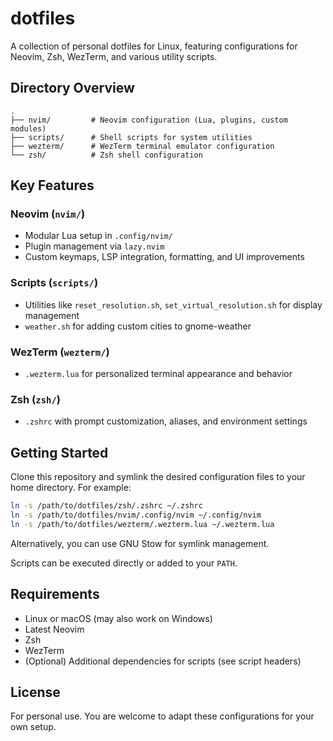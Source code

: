 # dotfiles

A collection of personal dotfiles for Linux, featuring configurations for Neovim, Zsh, WezTerm, and various utility scripts.

## Directory Overview

```
.
├── nvim/         # Neovim configuration (Lua, plugins, custom modules)
├── scripts/      # Shell scripts for system utilities
├── wezterm/      # WezTerm terminal emulator configuration
└── zsh/          # Zsh shell configuration
```

## Key Features

### Neovim (`nvim/`)
- Modular Lua setup in `.config/nvim/`
- Plugin management via `lazy.nvim`
- Custom keymaps, LSP integration, formatting, and UI improvements

### Scripts (`scripts/`)
- Utilities like `reset_resolution.sh`, `set_virtual_resolution.sh` for display management
- `weather.sh` for adding custom cities to gnome-weather

### WezTerm (`wezterm/`)
- `.wezterm.lua` for personalized terminal appearance and behavior

### Zsh (`zsh/`)
- `.zshrc` with prompt customization, aliases, and environment settings

## Getting Started

Clone this repository and symlink the desired configuration files to your home directory. For example:

```sh
ln -s /path/to/dotfiles/zsh/.zshrc ~/.zshrc
ln -s /path/to/dotfiles/nvim/.config/nvim ~/.config/nvim
ln -s /path/to/dotfiles/wezterm/.wezterm.lua ~/.wezterm.lua
```

Alternatively, you can use GNU Stow for symlink management.

Scripts can be executed directly or added to your `PATH`.

## Requirements

- Linux or macOS (may also work on Windows)
- Latest Neovim
- Zsh
- WezTerm
- (Optional) Additional dependencies for scripts (see script headers)

## License

For personal use. You are welcome to adapt these configurations for your own setup.

